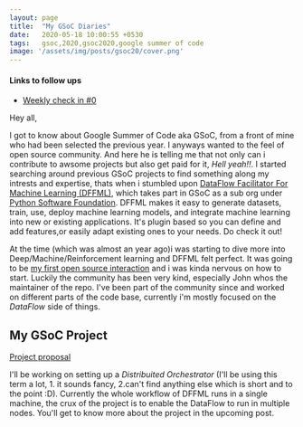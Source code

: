 ```yaml
---
layout: page
title:  "My GSoC Diaries"
date:   2020-05-18 10:00:55 +0530
tags:   gsoc,2020,gsoc2020,google summer of code
image: '/assets/img/posts/gsoc20/cover.png'
---
```


#### Links to follow ups
- [Weekly check in #0](/2020/05/18/gsoc20_weekly_checkin_0/)

Hey all,

I got to know about Google Summer of Code aka GSoC, from a front of mine who had been selected the previous year.
I anyways wanted to the feel of open source community. And here he is telling me that not only can i contribute to awsome projects but also get paid for it, *Hell yeah!!*. I started searching around previous GSoC projects to find something along my intrests and expertise, thats when i stumbled upon [DataFlow Facilitator For Machine Learning (DFFML)](https://github.com/intel/dffml/), which takes part in GSoC as a sub org under [Python Software Foundation](https://python-gsoc.org/). DFFML makes it easy to generate datasets, train, use, deploy machine learning models, and integrate machine learning into new or existing applications. It's plugin based so you can define and add features,or easily adapt existing ones to your needs. Do check it out!

 At the time (which was almost an year ago)i was starting to dive more into Deep/Machine/Reinforcement learning and DFFML felt perfect. It was going to be [my first open source interaction](https://github.com/intel/dffml/issues/29#issuecomment-539133619) and i was kinda nervous on how to start. Luckily the community has been very kind, especially John whos the maintainer of the repo. I've been part of the community since and worked on different parts of the code base, currently i'm mostly focused on the *DataFlow* side of things.

## My GSoC Project

 [Project proposal](https://summerofcode.withgoogle.com/projects/#5892754623692800)

 I'll be working on setting up a *Distribuited Orchestrator* (I'll be using this term a lot, 1. it sounds fancy, 2.can't find anything else which is short and to the point :D). Currently the whole workflow of DFFML runs in a single machine, the crux of the project is to enable the DataFlow to run in multiple nodes. You'll get to know more about the project in the upcoming post.

